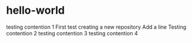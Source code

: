 # hello-world
testing contention 1
First test creating a new repository
Add a line
Testing contention 2
testing contention 3
testing contention 4
